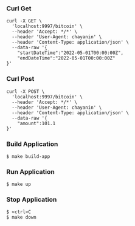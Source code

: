 ### Curl Get
```
curl -X GET \
  'localhost:9997/bitcoin' \
  --header 'Accept: */*' \
  --header 'User-Agent: chayanin' \
  --header 'Content-Type: application/json' \
  --data-raw '{
    "startDateTime":"2022-05-01T00:00:00Z",
    "endDateTime":"2022-05-01T00:00:00Z"
}'
```
### Curl Post
```
curl -X POST \
  'localhost:9997/bitcoin' \
  --header 'Accept: */*' \
  --header 'User-Agent: chayanin' \
  --header 'Content-Type: application/json' \
  --data-raw '{
    "amount":101.1
}'
```

### Build Application
``` 
$ make build-app
```

### Run Application
```
$ make up
```

### Stop Application
```
$ <ctrl>C
$ make down
```